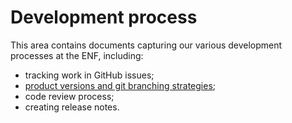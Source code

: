 # Development process

This area contains documents capturing our various development processes at the ENF, including:

* tracking work in GitHub issues;
* [product versions and git branching strategies](./versioning/README.md);
* code review process;
* creating release notes.
